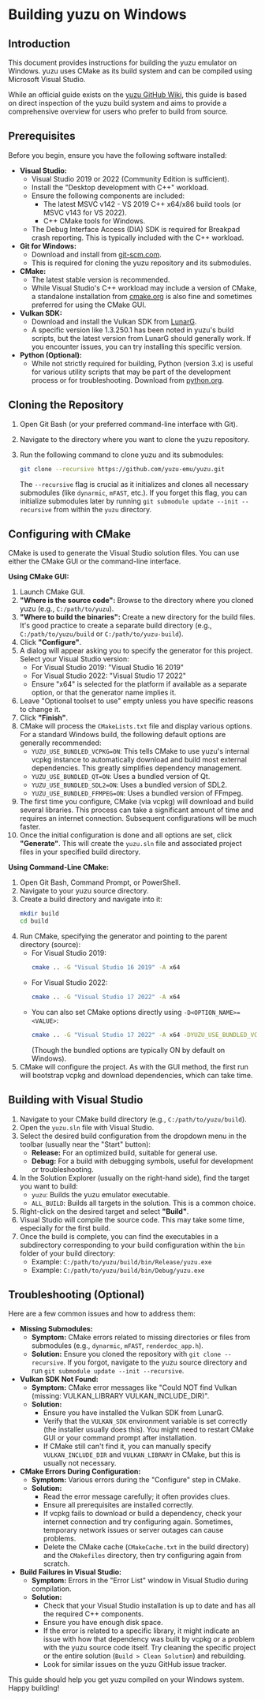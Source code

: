 # Building yuzu on Windows

## Introduction

This document provides instructions for building the yuzu emulator on Windows. yuzu uses CMake as its build system and can be compiled using Microsoft Visual Studio.

While an official guide exists on the [yuzu GitHub Wiki](https://github.com/yuzu-emu/yuzu/wiki/Building-for-Windows), this guide is based on direct inspection of the yuzu build system and aims to provide a comprehensive overview for users who prefer to build from source.

## Prerequisites

Before you begin, ensure you have the following software installed:

*   **Visual Studio:**
    *   Visual Studio 2019 or 2022 (Community Edition is sufficient).
    *   Install the "Desktop development with C++" workload.
    *   Ensure the following components are included:
        *   The latest MSVC v142 - VS 2019 C++ x64/x86 build tools (or MSVC v143 for VS 2022).
        *   C++ CMake tools for Windows.
    *   The Debug Interface Access (DIA) SDK is required for Breakpad crash reporting. This is typically included with the C++ workload.
*   **Git for Windows:**
    *   Download and install from [git-scm.com](https://git-scm.com/download/win).
    *   This is required for cloning the yuzu repository and its submodules.
*   **CMake:**
    *   The latest stable version is recommended.
    *   While Visual Studio's C++ workload may include a version of CMake, a standalone installation from [cmake.org](https://cmake.org/download/) is also fine and sometimes preferred for using the CMake GUI.
*   **Vulkan SDK:**
    *   Download and install the Vulkan SDK from [LunarG](https://www.lunarg.com/vulkan-sdk/).
    *   A specific version like 1.3.250.1 has been noted in yuzu's build scripts, but the latest version from LunarG should generally work. If you encounter issues, you can try installing this specific version.
*   **Python (Optional):**
    *   While not strictly required for building, Python (version 3.x) is useful for various utility scripts that may be part of the development process or for troubleshooting. Download from [python.org](https://www.python.org/downloads/).

## Cloning the Repository

1.  Open Git Bash (or your preferred command-line interface with Git).
2.  Navigate to the directory where you want to clone the yuzu repository.
3.  Run the following command to clone yuzu and its submodules:

    ```bash
    git clone --recursive https://github.com/yuzu-emu/yuzu.git
    ```
    The `--recursive` flag is crucial as it initializes and clones all necessary submodules (like `dynarmic`, `mFAST`, etc.). If you forget this flag, you can initialize submodules later by running `git submodule update --init --recursive` from within the `yuzu` directory.

## Configuring with CMake

CMake is used to generate the Visual Studio solution files. You can use either the CMake GUI or the command-line interface.

**Using CMake GUI:**

1.  Launch CMake GUI.
2.  **"Where is the source code":** Browse to the directory where you cloned yuzu (e.g., `C:/path/to/yuzu`).
3.  **"Where to build the binaries":** Create a new directory for the build files. It's good practice to create a separate build directory (e.g., `C:/path/to/yuzu/build` or `C:/path/to/yuzu-build`).
4.  Click **"Configure"**.
5.  A dialog will appear asking you to specify the generator for this project. Select your Visual Studio version:
    *   For Visual Studio 2019: "Visual Studio 16 2019"
    *   For Visual Studio 2022: "Visual Studio 17 2022"
    *   Ensure "x64" is selected for the platform if available as a separate option, or that the generator name implies it.
6.  Leave "Optional toolset to use" empty unless you have specific reasons to change it.
7.  Click **"Finish"**.
8.  CMake will process the `CMakeLists.txt` file and display various options. For a standard Windows build, the following default options are generally recommended:
    *   `YUZU_USE_BUNDLED_VCPKG=ON`: This tells CMake to use yuzu's internal vcpkg instance to automatically download and build most external dependencies. This greatly simplifies dependency management.
    *   `YUZU_USE_BUNDLED_QT=ON`: Uses a bundled version of Qt.
    *   `YUZU_USE_BUNDLED_SDL2=ON`: Uses a bundled version of SDL2.
    *   `YUZU_USE_BUNDLED_FFMPEG=ON`: Uses a bundled version of FFmpeg.
9.  The first time you configure, CMake (via vcpkg) will download and build several libraries. This process can take a significant amount of time and requires an internet connection. Subsequent configurations will be much faster.
10. Once the initial configuration is done and all options are set, click **"Generate"**. This will create the `yuzu.sln` file and associated project files in your specified build directory.

**Using Command-Line CMake:**

1.  Open Git Bash, Command Prompt, or PowerShell.
2.  Navigate to your yuzu source directory.
3.  Create a build directory and navigate into it:
    ```bash
    mkdir build
    cd build
    ```
4.  Run CMake, specifying the generator and pointing to the parent directory (source):
    *   For Visual Studio 2019:
        ```bash
        cmake .. -G "Visual Studio 16 2019" -A x64
        ```
    *   For Visual Studio 2022:
        ```bash
        cmake .. -G "Visual Studio 17 2022" -A x64
        ```
    *   You can also set CMake options directly using `-D<OPTION_NAME>=<VALUE>`:
        ```bash
        cmake .. -G "Visual Studio 17 2022" -A x64 -DYUZU_USE_BUNDLED_VCPKG=ON -DYUZU_USE_BUNDLED_QT=ON
        ```
        (Though the bundled options are typically ON by default on Windows).
5.  CMake will configure the project. As with the GUI method, the first run will bootstrap vcpkg and download dependencies, which can take time.

## Building with Visual Studio

1.  Navigate to your CMake build directory (e.g., `C:/path/to/yuzu/build`).
2.  Open the `yuzu.sln` file with Visual Studio.
3.  Select the desired build configuration from the dropdown menu in the toolbar (usually near the "Start" button):
    *   **Release:** For an optimized build, suitable for general use.
    *   **Debug:** For a build with debugging symbols, useful for development or troubleshooting.
4.  In the Solution Explorer (usually on the right-hand side), find the target you want to build:
    *   `yuzu`: Builds the yuzu emulator executable.
    *   `ALL_BUILD`: Builds all targets in the solution. This is a common choice.
5.  Right-click on the desired target and select **"Build"**.
6.  Visual Studio will compile the source code. This may take some time, especially for the first build.
7.  Once the build is complete, you can find the executables in a subdirectory corresponding to your build configuration within the `bin` folder of your build directory:
    *   Example: `C:/path/to/yuzu/build/bin/Release/yuzu.exe`
    *   Example: `C:/path/to/yuzu/build/bin/Debug/yuzu.exe`

## Troubleshooting (Optional)

Here are a few common issues and how to address them:

*   **Missing Submodules:**
    *   **Symptom:** CMake errors related to missing directories or files from submodules (e.g., `dynarmic`, `mFAST`, `renderdoc_app.h`).
    *   **Solution:** Ensure you cloned the repository with `git clone --recursive`. If you forgot, navigate to the yuzu source directory and run `git submodule update --init --recursive`.
*   **Vulkan SDK Not Found:**
    *   **Symptom:** CMake error messages like "Could NOT find Vulkan (missing: VULKAN_LIBRARY VULKAN_INCLUDE_DIR)".
    *   **Solution:**
        *   Ensure you have installed the Vulkan SDK from LunarG.
        *   Verify that the `VULKAN_SDK` environment variable is set correctly (the installer usually does this). You might need to restart CMake GUI or your command prompt after installation.
        *   If CMake still can't find it, you can manually specify `VULKAN_INCLUDE_DIR` and `VULKAN_LIBRARY` in CMake, but this is usually not necessary.
*   **CMake Errors During Configuration:**
    *   **Symptom:** Various errors during the "Configure" step in CMake.
    *   **Solution:**
        *   Read the error message carefully; it often provides clues.
        *   Ensure all prerequisites are installed correctly.
        *   If vcpkg fails to download or build a dependency, check your internet connection and try configuring again. Sometimes, temporary network issues or server outages can cause problems.
        *   Delete the CMake cache (`CMakeCache.txt` in the build directory) and the `CMakefiles` directory, then try configuring again from scratch.
*   **Build Failures in Visual Studio:**
    *   **Symptom:** Errors in the "Error List" window in Visual Studio during compilation.
    *   **Solution:**
        *   Check that your Visual Studio installation is up to date and has all the required C++ components.
        *   Ensure you have enough disk space.
        *   If the error is related to a specific library, it might indicate an issue with how that dependency was built by vcpkg or a problem with the yuzu source code itself. Try cleaning the specific project or the entire solution (`Build > Clean Solution`) and rebuilding.
        *   Look for similar issues on the yuzu GitHub issue tracker.

This guide should help you get yuzu compiled on your Windows system. Happy building!
